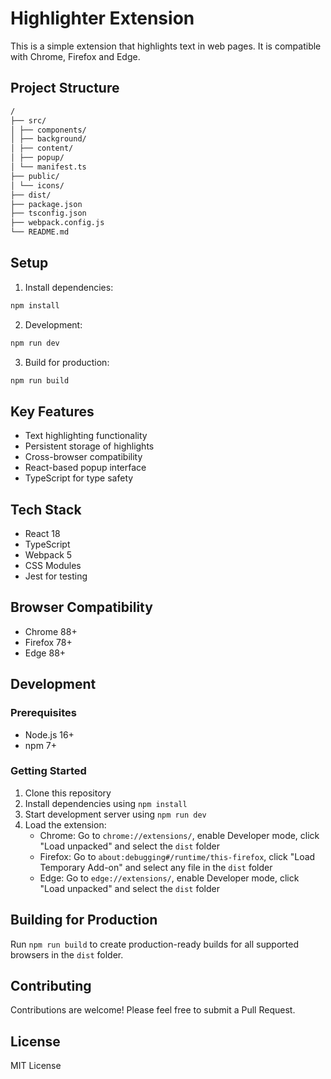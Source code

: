 # Highlighter Extension

This is a simple extension that highlights text in web pages. It is compatible with Chrome, Firefox and Edge.

## Project Structure

```bash
/
├── src/
│ ├── components/
│ ├── background/
│ ├── content/
│ ├── popup/
│ └── manifest.ts
├── public/
│ └── icons/
├── dist/
├── package.json
├── tsconfig.json
├── webpack.config.js
└── README.md
```

## Setup

1. Install dependencies:

```bash
npm install
```

2. Development:

```bash
npm run dev
```

3. Build for production:

```bash
npm run build
```

## Key Features

- Text highlighting functionality
- Persistent storage of highlights
- Cross-browser compatibility
- React-based popup interface
- TypeScript for type safety

## Tech Stack

- React 18
- TypeScript
- Webpack 5
- CSS Modules
- Jest for testing

## Browser Compatibility

- Chrome 88+
- Firefox 78+
- Edge 88+

## Development

### Prerequisites

- Node.js 16+
- npm 7+

### Getting Started

1. Clone this repository
2. Install dependencies using `npm install`
3. Start development server using `npm run dev`
4. Load the extension:
   - Chrome: Go to `chrome://extensions/`, enable Developer mode, click "Load unpacked" and select the `dist` folder
   - Firefox: Go to `about:debugging#/runtime/this-firefox`, click "Load Temporary Add-on" and select any file in the `dist` folder
   - Edge: Go to `edge://extensions/`, enable Developer mode, click "Load unpacked" and select the `dist` folder

## Building for Production

Run `npm run build` to create production-ready builds for all supported browsers in the `dist` folder.

## Contributing

Contributions are welcome! Please feel free to submit a Pull Request.

## License

MIT License
